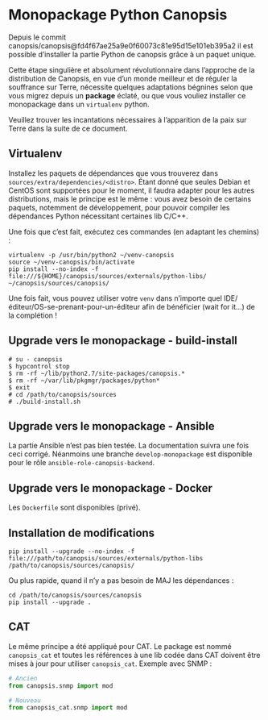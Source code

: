 # Monopackage Python Canopsis

Depuis le commit canopsis/canopsis@fd4f67ae25a9e0f60073c81e95d15e101eb395a2 il est possible d’installer la partie Python de canopsis grâce à un paquet unique.

Cette étape singulière et absolument révolutionnaire dans l’approche de la distribution de Canopsis, en vue d’un monde meilleur et de réguler la souffrance sur Terre, nécessite quelques adaptations bégnines selon que vous migrez depuis un **package** éclaté, ou que vous vouliez installer ce monopackage dans un `virtualenv` python.

Veuillez trouver les incantations nécessaires à l’apparition de la paix sur Terre dans la suite de ce document.

## Virtualenv

Installez les paquets de dépendances que vous trouverez dans `sources/extra/dependencies/<distro>`. Étant donné que seules Debian et CentOS sont supportées pour le moment, il faudra adapter pour les autres distributions, mais le principe est le même : vous avez besoin de certains paquets, notemment de développement, pour pouvoir compiler les dépendances Python nécessitant certaines lib C/C++.

Une fois que c’est fait, exécutez ces commandes (en adaptant les chemins) :

```
virtualenv -p /usr/bin/python2 ~/venv-canopsis
source ~/venv-canopsis/bin/activate
pip install --no-index -f file:///${HOME}/canopsis/sources/externals/python-libs/ ~/canopsis/sources/canopsis/
```

Une fois fait, vous pouvez utiliser votre `venv` dans n’importe quel IDE/éditeur/OS-se-prenant-pour-un-éditeur afin de bénéficier (wait for it…) de la complétion !

## Upgrade vers le monopackage - build-install

```
# su - canopsis
$ hypcontrol stop
$ rm -rf ~/lib/python2.7/site-packages/canopsis.*
$ rm -rf ~/var/lib/pkgmgr/packages/python*
$ exit
# cd /path/to/canopsis/sources
# ./build-install.sh
```

## Upgrade vers le monopackage - Ansible

La partie Ansible n’est pas bien testée. La documentation suivra une fois ceci corrigé. Néanmoins une branche `develop-monopackage` est disponible pour le rôle `ansible-role-canopsis-backend`.

## Upgrade vers le monopackage - Docker

Les `Dockerfile` sont disponibles (privé).

## Installation de modifications

```
pip install --upgrade --no-index -f file:///path/to/canopsis/sources/externals/python-libs /path/to/canopsis/sources/canopsis/
```

Ou plus rapide, quand il n’y a pas besoin de MAJ les dépendances :

```
cd /path/to/canopsis/sources/canopsis
pip install --upgrade .
```

## CAT

Le même principe a été appliqué pour CAT. Le package est nommé `canopsis_cat` et toutes les références à une lib codée dans CAT doivent être mises à jour pour utiliser `canopsis_cat`. Exemple avec SNMP :

```python
# Ancien
from canopsis.snmp import mod

# Nouveau
from canopsis_cat.snmp import mod
```
